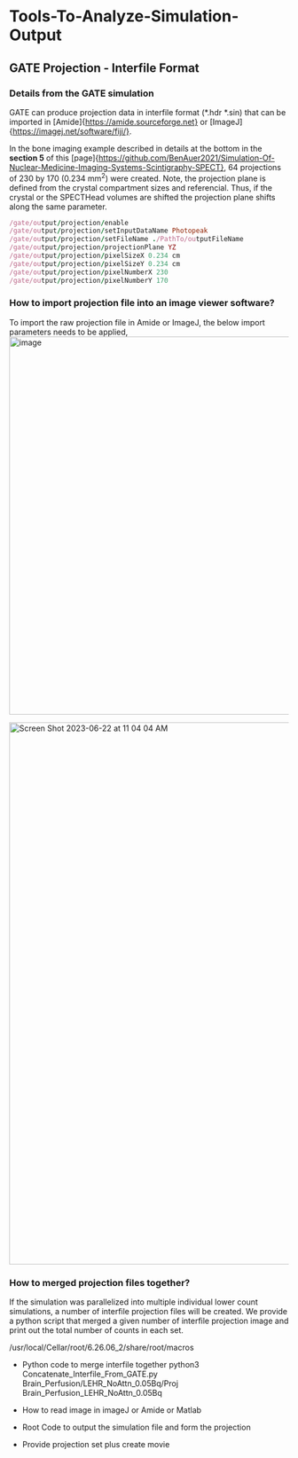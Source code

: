 # Tools-To-Analyze-Simulation-Output

## GATE Projection - Interfile Format

### Details from the GATE simulation
GATE can produce projection data in interfile format (*.hdr *.sin) that can be imported in [Amide]{https://amide.sourceforge.net} or [ImageJ]{https://imagej.net/software/fiji/}. 

In the bone imaging example described in details at the bottom in the **section 5** of this [page]{https://github.com/BenAuer2021/Simulation-Of-Nuclear-Medicine-Imaging-Systems-Scintigraphy-SPECT}, 64 projections of 230 by 170 (0.234 mm<sup>2</sup>) were created. Note, the projection plane is defined from the crystal compartment sizes and referencial. Thus, if the crystal or the SPECTHead volumes are shifted the projection plane shifts along the same parameter.

```ruby
/gate/output/projection/enable
/gate/output/projection/setInputDataName Photopeak
/gate/output/projection/setFileName ./PathTo/outputFileName
/gate/output/projection/projectionPlane YZ
/gate/output/projection/pixelSizeX 0.234 cm
/gate/output/projection/pixelSizeY 0.234 cm
/gate/output/projection/pixelNumberX 230
/gate/output/projection/pixelNumberY 170
```
### How to import projection file into an image viewer software?
To import the raw projection file in Amide or ImageJ, the below import parameters needs to be applied,
<img width="682" alt="image" src="https://github.com/BenAuer2021/Tools-To-Analyze-Simulation-Output/assets/84809217/fb19e9a8-b591-4001-940a-2bf7e4d4c622">

<img width="978" alt="Screen Shot 2023-06-22 at 11 04 04 AM" src="https://github.com/BenAuer2021/Tools-To-Analyze-Simulation-Output/assets/84809217/03fe5e6a-5f36-4ad0-abd2-bb573d1d3b87">

### How to merged projection files together?
If the simulation was parallelized into multiple individual lower count simulations, a number of interfile projection files will be created. We provide a python script that merged a given number of interfile projection image and print out the total number of counts in each set.


/usr/local/Cellar/root/6.26.06_2/share/root/macros



- Python code to merge interfile together
python3 Concatenate_Interfile_From_GATE.py Brain_Perfusion/LEHR_NoAttn_0.05Bq/Proj Brain_Perfusion_LEHR_NoAttn_0.05Bq


- How to read image in imageJ or Amide or Matlab

  
- Root Code to output the simulation file and form the projection



- Provide projection set plus create movie



